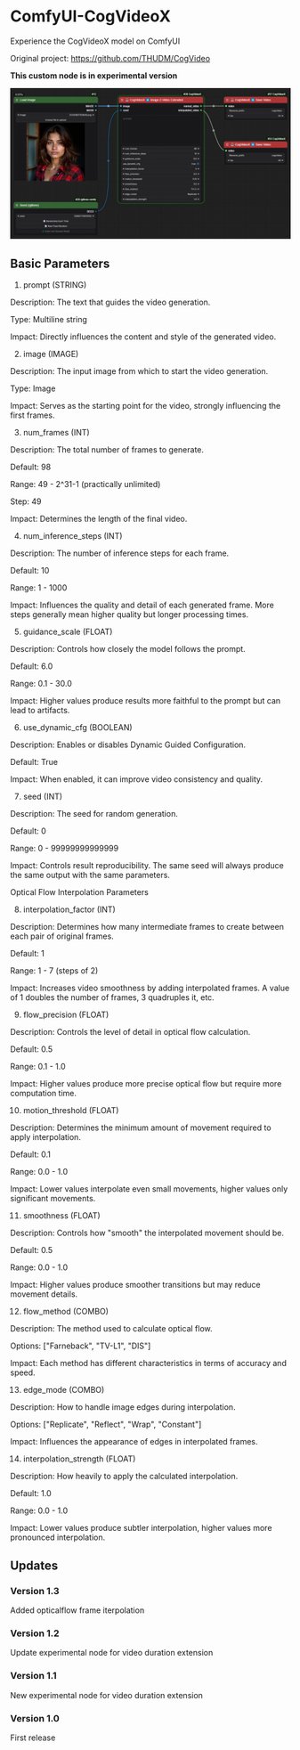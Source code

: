 # ComfyUI-CogVideoX
Experience the CogVideoX model on ComfyUI

Original project: https://github.com/THUDM/CogVideo

**This custom node is in experimental version**

![Overview](/assets/screenshot_2.png)

## Basic Parameters

1. prompt (STRING)

Description: The text that guides the video generation.

Type: Multiline string

Impact: Directly influences the content and style of the generated video.

2. image (IMAGE)

Description: The input image from which to start the video generation.

Type: Image

Impact: Serves as the starting point for the video, strongly influencing the first frames.

3. num_frames (INT)

Description: The total number of frames to generate.

Default: 98

Range: 49 - 2^31-1 (practically unlimited)

Step: 49

Impact: Determines the length of the final video.

4. num_inference_steps (INT)

Description: The number of inference steps for each frame.

Default: 10

Range: 1 - 1000

Impact: Influences the quality and detail of each generated frame. More steps generally mean higher quality but longer processing times.

5. guidance_scale (FLOAT)

Description: Controls how closely the model follows the prompt.

Default: 6.0

Range: 0.1 - 30.0

Impact: Higher values produce results more faithful to the prompt but can lead to artifacts.

6. use_dynamic_cfg (BOOLEAN)

Description: Enables or disables Dynamic Guided Configuration.

Default: True

Impact: When enabled, it can improve video consistency and quality.

7. seed (INT)

Description: The seed for random generation.

Default: 0

Range: 0 - 99999999999999

Impact: Controls result reproducibility. The same seed will always produce the same output with the same parameters.

Optical Flow Interpolation Parameters

8. interpolation_factor (INT)

Description: Determines how many intermediate frames to create between each pair of original frames.

Default: 1

Range: 1 - 7 (steps of 2)

Impact: Increases video smoothness by adding interpolated frames. A value of 1 doubles the number of frames, 3 quadruples it, etc.

9. flow_precision (FLOAT)

Description: Controls the level of detail in optical flow calculation.

Default: 0.5

Range: 0.1 - 1.0

Impact: Higher values produce more precise optical flow but require more computation time.

10. motion_threshold (FLOAT)

Description: Determines the minimum amount of movement required to apply interpolation.

Default: 0.1

Range: 0.0 - 1.0

Impact: Lower values interpolate even small movements, higher values only significant movements.

11. smoothness (FLOAT)

Description: Controls how "smooth" the interpolated movement should be.

Default: 0.5

Range: 0.0 - 1.0

Impact: Higher values produce smoother transitions but may reduce movement details.

12. flow_method (COMBO)

Description: The method used to calculate optical flow.

Options: ["Farneback", "TV-L1", "DIS"]

Impact: Each method has different characteristics in terms of accuracy and speed.

13. edge_mode (COMBO)

Description: How to handle image edges during interpolation.

Options: ["Replicate", "Reflect", "Wrap", "Constant"]

Impact: Influences the appearance of edges in interpolated frames.

14. interpolation_strength (FLOAT)

Description: How heavily to apply the calculated interpolation.

Default: 1.0

Range: 0.0 - 1.0

Impact: Lower values produce subtler interpolation, higher values more pronounced interpolation.

## Updates

### Version 1.3

Added opticalflow frame iterpolation

### Version 1.2

Update experimental node for video duration extension

### Version 1.1

New experimental node for video duration extension

### Version 1.0

First release

